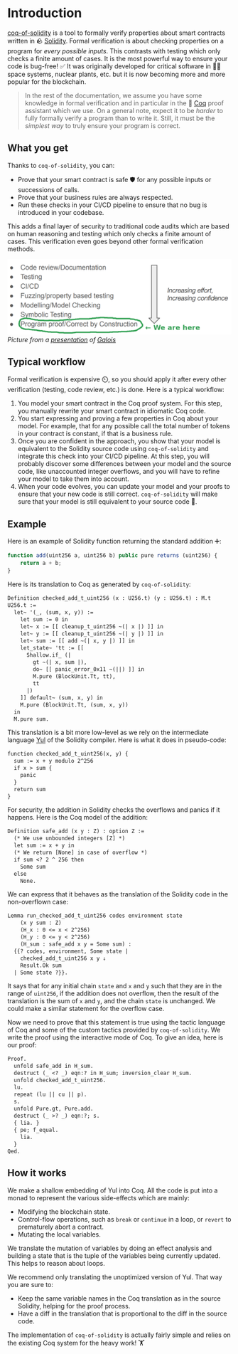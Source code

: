 # Introduction

[coq-of-solidity](https://github.com/formal-land/coq-of-solidity) is a tool to formally verify properties about smart contracts written in 🪨&nbsp;[Solidity](https://soliditylang.org/). Formal verification is about checking properties on a program for _every possible inputs_. This contrasts with testing which only checks a finite amount of cases. It is the most powerful way to ensure your code is bug-free! ✅ It was originally developed for critical software in 🧑‍🚀 space systems, nuclear plants, etc. but it is now becoming more and more popular for the blockchain.

> In the rest of the documentation, we assume you have some knowledge in formal verification and in particular in the 🐓&nbsp;[Coq](https://coq.inria.fr/) proof assistant which we use. On a general note, expect it to be _harder_ to fully formally verify a program than to write it. Still, it must be the _simplest way_ to truly ensure your program is correct.

## What you get

Thanks to `coq-of-solidity`, you can:

- Prove that your smart contract is safe&nbsp;🛡️ for any possible inputs or successions of calls.
- Prove that your business rules are always respected.
- Run these checks in your CI/CD pipeline to ensure that no bug is introduced in your codebase.

This adds a final layer of security to traditional code audits which are based on human reasoning and testing which only checks a finite amount of cases. This verification even goes beyond other formal verification methods.

![Verification process](./verification-techniques.png)
_Picture from a [presentation](https://mikedodds.github.io/files/talks/2024-10-09-n-things-I-learned.pdf) of [Galois](https://galois.com/)_

## Typical workflow

Formal verification is expensive ⏲️, so you should apply it after every other verification (testing, code review, etc.) is done. Here is a typical workflow:

1. You model your smart contract in the Coq proof system. For this step, you manually rewrite your smart contract in idiomatic Coq code.
2. You start expressing and proving a few properties in Coq about your model. For example, that for any possible call the total number of tokens in your contract is constant, if that is a business rule.
3. Once you are confident in the approach, you show that your model is equivalent to the Solidity source code using `coq-of-solidity` and integrate this check into your CI/CD pipeline. At this step, you will probably discover some differences between your model and the source code, like unaccounted integer overflows, and you will have to refine your model to take them into account.
4. When your code evolves, you can update your model and your proofs to ensure that your new code is still correct. `coq-of-solidity` will make sure that your model is still equivalent to your source code 🚀.

## Example

Here is an example of Solidity function returning the standard addition ➕:

```javascript
function add(uint256 a, uint256 b) public pure returns (uint256) {
    return a + b;
}
```

Here is its translation to Coq as generated by `coq-of-solidity`:

```coq
Definition checked_add_t_uint256 (x : U256.t) (y : U256.t) : M.t U256.t :=
  let~ '(_, (sum, x, y)) :=
    let sum := 0 in
    let~ x := [[ cleanup_t_uint256 ~(| x |) ]] in
    let~ y := [[ cleanup_t_uint256 ~(| y |) ]] in
    let~ sum := [[ add ~(| x, y |) ]] in
    let_state~ 'tt := [[
      Shallow.if_ (|
        gt ~(| x, sum |),
        do~ [[ panic_error_0x11 ~(||) ]] in
        M.pure (BlockUnit.Tt, tt),
        tt
      |)
    ]] default~ (sum, x, y) in
    M.pure (BlockUnit.Tt, (sum, x, y))
  in
  M.pure sum.
```

This translation is a bit more low-level as we rely on the intermediate language [Yul](https://docs.soliditylang.org/en/latest/yul.html) of the Solidity compiler. Here is what it does in pseudo-code:

```
function checked_add_t_uint256(x, y) {
  sum := x + y modulo 2^256
  if x > sum {
    panic
  }
  return sum
}
```

For security, the addition in Solidity checks the overflows and panics if it happens. Here is the Coq model of the addition:

```coq
Definition safe_add (x y : Z) : option Z :=
  (* We use unbounded integers [Z] *)
  let sum := x + y in
  (* We return [None] in case of overflow *)
  if sum <? 2 ^ 256 then
    Some sum
  else
    None.
```

We can express that it behaves as the translation of the Solidity code in the non-overflown case:

```coq
Lemma run_checked_add_t_uint256 codes environment state
    (x y sum : Z)
    (H_x : 0 <= x < 2^256)
    (H_y : 0 <= y < 2^256)
    (H_sum : safe_add x y = Some sum) :
  {{? codes, environment, Some state |
    checked_add_t_uint256 x y ⇓
    Result.Ok sum
  | Some state ?}}.
```

It says that for any initial chain `state` and `x` and `y` such that they are in the range of `uint256`, if the addition does not overflow, then the result of the translation is the sum of `x` and `y`, and the chain `state` is unchanged. We could make a similar statement for the overflow case.

Now we need to prove that this statement is true using the tactic language of Coq and some of the custom tactics provided by `coq-of-solidity`. We write the proof using the interactive mode of Coq. To give an idea, here is our proof:

```coq
Proof.
  unfold safe_add in H_sum.
  destruct (_ <? _) eqn:? in H_sum; inversion_clear H_sum.
  unfold checked_add_t_uint256.
  lu.
  repeat (lu || cu || p).
  s.
  unfold Pure.gt, Pure.add.
  destruct (_ >? _) eqn:?; s.
  { lia. }
  { pe; f_equal.
    lia.
  }
Qed.
```

## How it works

We make a shallow embedding of Yul into Coq. All the code is put into a monad to represent the various side-effects which are mainly:

- Modifying the blockchain state.
- Control-flow operations, such as `break` or `continue` in a loop, or `revert` to prematurely abort a contract.
- Mutating the local variables.

We translate the mutation of variables by doing an effect analysis and building a state that is the tuple of the variables being currently updated. This helps to reason about loops.

We recommend only translating the unoptimized version of Yul. That way you are sure to:

- Keep the same variable names in the Coq translation as in the source Solidity, helping for the proof process.
- Have a diff in the translation that is proportional to the diff in the source code.

The implementation of `coq-of-solidity` is actually fairly simple and relies on the existing Coq system for the heavy work! 🏋️
